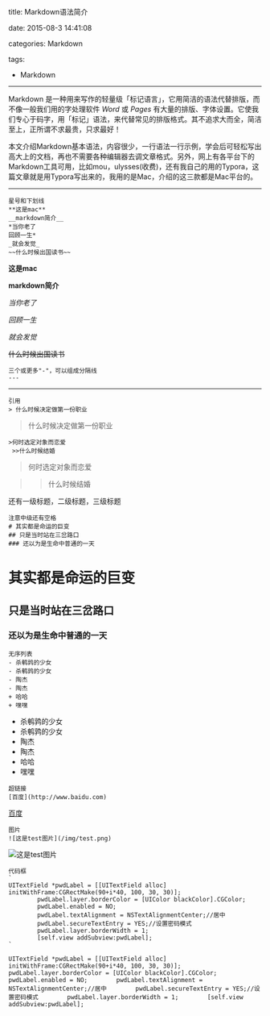 title:  Markdown语法简介 

date: 2015-08-3 14:41:08

categories: Markdown

tags:

- Markdown

------

Markdown 是一种用来写作的轻量级「标记语言」，它用简洁的语法代替排版，而不像一般我们用的字处理软件 *Word* 或 *Pages* 有大量的排版、字体设置。它使我们专心于码字，用「标记」语法，来代替常见的排版格式。其不追求大而全，简洁至上，正所谓不求最贵，只求最好！

本文介绍Markdown基本语法，内容很少，一行语法一行示例，学会后可轻松写出高大上的文档，再也不需要各种编辑器去调文章格式。另外，网上有各平台下的Markdown工具可用，比如mou，ulysses(收费)，还有我自己的用的Typora，这篇文章就是用Typora写出来的，我用的是Mac，介绍的这三款都是Mac平台的。

-----

```
星号和下划线
**这是mac**
__markdown简介__
*当你老了
回顾一生*
_就会发觉_
~~什么时候出国读书~~    
```

**这是mac**

__markdown简介__

*当你老了*

*回顾一生*

_就会发觉_

~~什么时候出国读书~~



```
三个或更多"-"，可以组成分隔线
---
```

---



```
引用
> 什么时候决定做第一份职业
```

> 什么时候决定做第一份职业



```
>何时选定对象而恋爱
 >>什么时候结婚
```

> 何时选定对象而恋爱  


>>什么时候结婚



还有一级标题，二级标题，三级标题

```
注意中级还有空格
# 其实都是命运的巨变
## 只是当时站在三岔路口
### 还以为是生命中普通的一天
```

# 其实都是命运的巨变

## 只是当时站在三岔路口

### 还以为是生命中普通的一天



```
无序列表
- 杀鹌鹑的少女
- 杀鹌鹑的少女
- 陶杰
- 陶杰
+ 哈哈
+ 嘿嘿
```

- 杀鹌鹑的少女
- 杀鹌鹑的少女
- 陶杰
- 陶杰
- 哈哈
- 嘿嘿


```
超链接
[百度](http://www.baidu.com)
```

[百度](http://www.baidu.com)

```
图片
![这是test图片](/img/test.png)
```

 ![这是test图片](http://odqosxg6n.bkt.clouddn.com/test.png)



```
代码框
`
UITextField *pwdLabel = [[UITextField alloc] initWithFrame:CGRectMake(90+i*40, 100, 30, 30)];
        pwdLabel.layer.borderColor = [UIColor blackColor].CGColor;
        pwdLabel.enabled = NO;
        pwdLabel.textAlignment = NSTextAlignmentCenter;//居中
        pwdLabel.secureTextEntry = YES;//设置密码模式
        pwdLabel.layer.borderWidth = 1;
        [self.view addSubview:pwdLabel];
`
```

`UITextField *pwdLabel = [[UITextField alloc] initWithFrame:CGRectMake(90+i*40, 100, 30, 30)];        pwdLabel.layer.borderColor = [UIColor blackColor].CGColor;        pwdLabel.enabled = NO;        pwdLabel.textAlignment = NSTextAlignmentCenter;//居中        pwdLabel.secureTextEntry = YES;//设置密码模式        pwdLabel.layer.borderWidth = 1;        [self.view addSubview:pwdLabel];`

